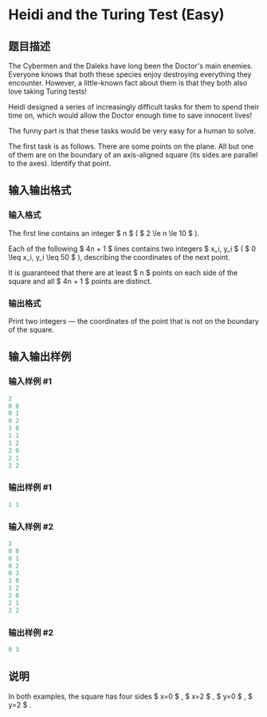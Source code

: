 # Heidi and the Turing Test (Easy)

## 题目描述

The Cybermen and the Daleks have long been the Doctor's main enemies. Everyone knows that both these species enjoy destroying everything they encounter. However, a little-known fact about them is that they both also love taking Turing tests!

Heidi designed a series of increasingly difficult tasks for them to spend their time on, which would allow the Doctor enough time to save innocent lives!

The funny part is that these tasks would be very easy for a human to solve.

The first task is as follows. There are some points on the plane. All but one of them are on the boundary of an axis-aligned square (its sides are parallel to the axes). Identify that point.

## 输入输出格式

### 输入格式

The first line contains an integer $ n $ ( $ 2 \le n \le 10 $ ).

Each of the following $ 4n + 1 $ lines contains two integers $ x_i, y_i $ ( $ 0 \leq x_i, y_i \leq 50 $ ), describing the coordinates of the next point.

It is guaranteed that there are at least $ n $ points on each side of the square and all $ 4n + 1 $ points are distinct.

### 输出格式

Print two integers — the coordinates of the point that is not on the boundary of the square.

## 输入输出样例

### 输入样例 #1

```cpp
2
0 0
0 1
0 2
1 0
1 1
1 2
2 0
2 1
2 2

```
### 输出样例 #1

```cpp
1 1

```
### 输入样例 #2

```cpp
2
0 0
0 1
0 2
0 3
1 0
1 2
2 0
2 1
2 2

```
### 输出样例 #2

```cpp
0 3

```
## 说明

In both examples, the square has four sides $ x=0 $ , $ x=2 $ , $ y=0 $ , $ y=2 $ .

